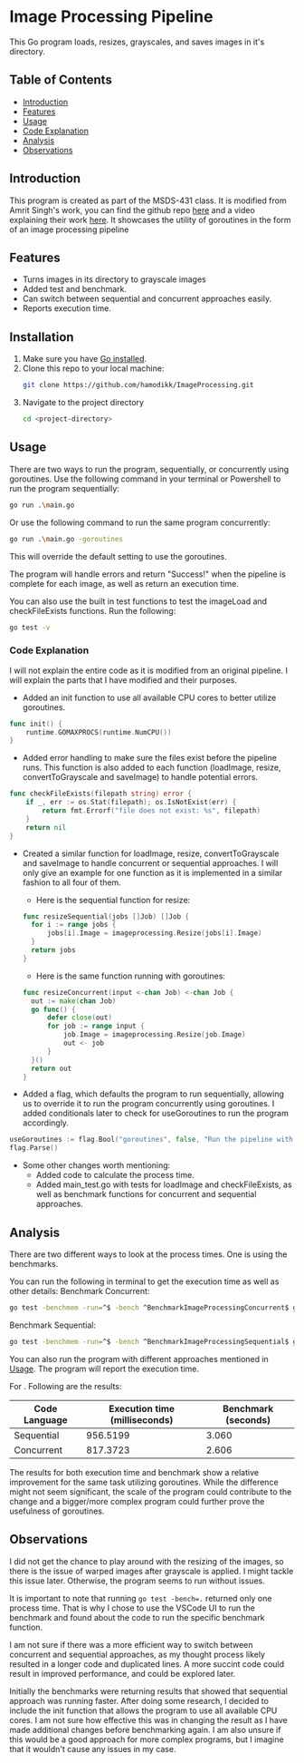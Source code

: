 # Image Processing Pipeline

This Go program loads, resizes, grayscales, and saves images in it's directory.

## Table of Contents
- [Introduction](#introduction)
- [Features](#features)
- [Usage](#usage)
- [Code Explanation](#code-explanation)
- [Analysis](#Analysis)
- [Observations](#Observations)

## Introduction

This program is created as part of the MSDS-431 class. It is modified from Amrit Singh's work, you can find the github repo [here](https://github.com/code-heim/go_21_goroutines_pipeline) and a video explaining their work [here](https://www.youtube.com/watch?v=8Rn8yOQH62k). It showcases the utility of goroutines in the form of an image processing pipeline

## Features

- Turns images in its directory to grayscale images
- Added test and benchmark.
- Can switch between sequential and concurrent approaches easily.
- Reports execution time.

## Installation

1. Make sure you have [Go installed](https://go.dev/doc/install).
2. Clone this repo to your local machine:
    ```bash
    git clone https://github.com/hamodikk/ImageProcessing.git
    ```
3. Navigate to the project directory
    ```bash
    cd <project-directory>
    ```

## Usage

There are two ways to run the program, sequentially, or concurrently using goroutines.
Use the following command in your terminal or Powershell to run the program sequentially:
```bash
go run .\main.go
```

Or use the following command to run the same program concurrently:
```bash
go run .\main.go -goroutines
```
This will override the default setting to use the goroutines.

The program will handle errors and return "Success!" when the pipeline is complete for each image, as well as return an execution time.

You can also use the built in test functions to test the imageLoad and checkFileExists functions. Run the following:
```bash
go test -v
```

### Code Explanation

I will not explain the entire code as it is modified from an original pipeline. I will explain the parts that I have modified and their purposes.

- Added an init function to use all available CPU cores to better utilize goroutines.
```go
func init() {
	runtime.GOMAXPROCS(runtime.NumCPU())
}
```

- Added error handling to make sure the files exist before the pipeline runs. This function is also added to each function (loadImage, resize, convertToGrayscale and saveImage) to handle potential errors.
```go
func checkFileExists(filepath string) error {
	if _, err := os.Stat(filepath); os.IsNotExist(err) {
		return fmt.Errorf("file does not exist: %s", filepath)
	}
	return nil
}
```

- Created a similar function for loadImage, resize, convertToGrayscale and saveImage to handle concurrent or sequential approaches. I will only give an example for one function as it is implemented in a similar fashion to all four of them.

  * Here is the sequential function for resize:
  ```go
  func resizeSequential(jobs []Job) []Job {
	for i := range jobs {
		jobs[i].Image = imageprocessing.Resize(jobs[i].Image)
	}
	return jobs
  }
  ```

  * Here is the same function running with goroutines:
  ```go
  func resizeConcurrent(input <-chan Job) <-chan Job {
	out := make(chan Job)
	go func() {
		defer close(out)
		for job := range input {
			job.Image = imageprocessing.Resize(job.Image)
			out <- job
		}
	}()
	return out
  }
  ```


- Added a flag, which defaults the program to run sequentially, allowing us to override it to run the program concurrently using goroutines. I added conditionals later to check for useGoroutines to run the program accordingly.
```go
useGoroutines := flag.Bool("goroutines", false, "Run the pipeline with goroutines")
flag.Parse()
```

- Some other changes worth mentioning:
  * Added code to calculate the process time.
  * Added main_test.go with tests for loadImage and checkFileExists, as well as benchmark functions for concurrent and sequential approaches.

## Analysis

There are two different ways to look at the process times. One is using the benchmarks.

You can run the following in terminal to get the execution time as well as other details:
   Benchmark Concurrent:
   ```bash
   go test -benchmem -run=^$ -bench ^BenchmarkImageProcessingConcurrent$ goroutines_pipeline
   ```
   Benchmark Sequential:
   ```bash
   go test -benchmem -run=^$ -bench ^BenchmarkImageProcessingSequential$ goroutines_pipeline
   ```

You can also run the program with different approaches mentioned in [Usage](#usage). The program will report the execution time.

For . Following are the results:

| Code Language  | Execution time (milliseconds) | Benchmark (seconds) |
|----------------|-------------------------------|---------------------|
| Sequential     | 956.5199                      | 3.060               |
| Concurrent     | 817.3723                      | 2.606               |

The results for both execution time and benchmark show a relative improvement for the same task utilizing goroutines. While the difference might not seem significant, the scale of the program could contribute to the change and a bigger/more complex program could further prove the usefulness of goroutines.

## Observations

I did not get the chance to play around with the resizing of the images, so there is the issue of warped images after grayscale is applied. I might tackle this issue later. Otherwise, the program seems to run without issues.

It is important to note that running `go test -bench=.` returned only one process time. That is why I chose to use the VSCode UI to run the benchmark and found about the code to run the specific benchmark function.

I am not sure if there was a more efficient way to switch between concurrent and sequential approaches, as my thought process likely resulted in a longer code and duplicated lines. A more succint code could result in improved performance, and could be explored later.

Initially the benchmarks were returning results that showed that sequential approach was running faster. After doing some research, I decided to include the init function that allows the program to use all available CPU cores. I am not sure how effective this was in changing the result as I have made additional changes before benchmarking again. I am also unsure if this would be a good approach for more complex programs, but I imagine that it wouldn't cause any issues in my case.